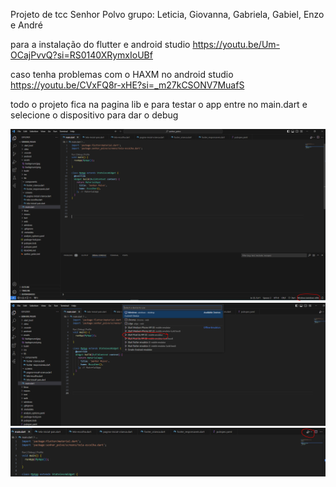 Projeto de tcc Senhor Polvo
grupo: Leticia, Giovanna, Gabriela, Gabiel, Enzo e André


para a instalação do flutter e android studio
https://youtu.be/Um-OCajPvvQ?si=RS0140XRymxIoUBf

caso tenha problemas com o HAXM no android studio
https://youtu.be/CVxFQ8r-xHE?si=_m27kCSONV7MuafS

todo o projeto fica na pagina lib e para testar o app entre no main.dart e selecione o dispositivo para dar o debug

<img src="/imgs/readme1.PNG">
<img src="/imgs/readme2.PNG">
<img src="/imgs/readme3.PNG">
